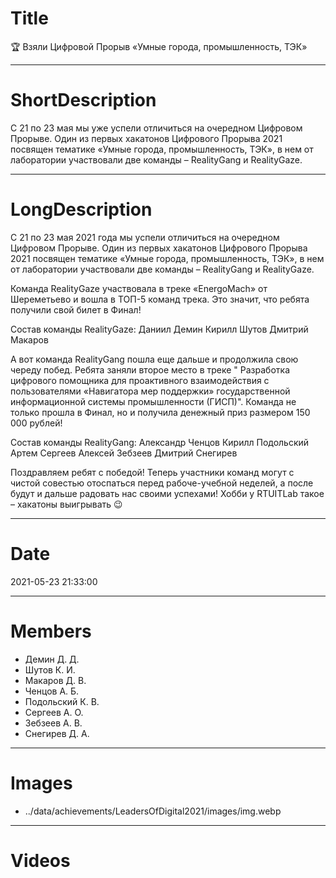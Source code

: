 # Title

🏆 Взяли Цифровой Прорыв «Умные города, промышленность, ТЭК»

---

# ShortDescription

С 21 по 23 мая мы уже успели отличиться на очередном Цифровом Прорыве. Один из первых хакатонов Цифрового Прорыва 2021
посвящен тематике «Умные города, промышленность, ТЭК», в нем от лаборатории участвовали две команды – RealityGang и
RealityGaze.

---

# LongDescription

С 21 по 23 мая 2021 года мы успели отличиться на очередном Цифровом Прорыве. Один из первых хакатонов Цифрового Прорыва
2021 посвящен тематике «Умные города, промышленность, ТЭК», в нем от лаборатории участвовали две команды – RealityGang и
RealityGaze.

Команда RealityGaze участвовала в треке «EnergoMach» от Шереметьево и вошла в ТОП-5 команд трека. Это значит, что ребята
получили свой билет в Финал!

Состав команды RealityGaze:
Даниил Демин
Кирилл Шутов
Дмитрий Макаров

А вот команда RealityGang пошла еще дальше и продолжила свою череду побед. Ребята заняли второе место в треке "
Разработка цифрового помощника для проактивного взаимодействия с пользователями «Навигатора мер поддержки»
государственной информационной системы промышленности (ГИСП)". Команда не только прошла в Финал, но и получила денежный
приз размером 150 000 рублей!

Состав команды RealityGang:
Александр Ченцов
Кирилл Подольский
Артем Сергеев
Алексей Зебзеев
Дмитрий Снегирев

Поздравляем ребят с победой! Теперь участники команд могут с чистой совестью отоспаться перед рабоче-учебной неделей, а
после будут и дальше радовать нас своими успехами! Хобби у RTUITLab такое – хакатоны выигрывать 😉


---

# Date

2021-05-23 21:33:00

---

# Members

- Демин Д. Д.
- Шутов К. И.
- Макаров Д. В.
- Ченцов А. Б.
- Подольский К. В.
- Сергеев А. О.
- Зебзеев А. В.
- Снегирев Д. А.

---

# Images

- ../data/achievements/LeadersOfDigital2021/images/img.webp

---

# Videos

